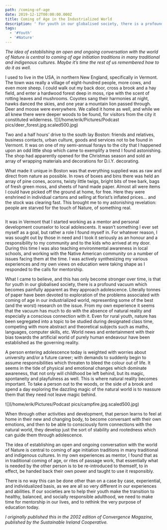 ```yaml
---
path: /coming-of-age
date: 2019-12-12T00:00:00.000Z
title: Coming of Age in the Industrialized World
description: ' For youth in our globalised society, there is a profound vacuum which becomes painfully apparent as they approach adolescence.'
tags:
  - '#Youth'
  - '#Nature'
---
```

*The idea of establishing an open and ongoing conversation with the world of Nature is central to coming of age initiation traditions in many traditional and indigenous cultures. Maybe it’s time the rest of us remembered how to do it as well.*

I used to live in the USA, in northern New England, specifically in Vermont. The town was really a village of eight-hundred people, more cows, and even more sheep. I could walk out my back door, cross a brook and a hay field, and enter a hardwood forest deep in moss, ripe with the scent of rotting leaves and mushrooms. Coyotes sang their harmonies at night, hawks danced the skies, and one year a mountain lion passed through. Deer and moose were everywhere. We called it home as well, and while we all knew there were deeper woods to be found, for visitors from the city it constituted wilderness. !\[](/home/erik/Pictures/Podcast pics/deer_forest.jpg.scaled500.jpg) 

Two and a half hours’ drive to the south lay Boston: friends and relatives, business contacts, urban culture, goods and services not to be found in Vermont. It was on one of my semi-annual forays to the city that I happened upon an odd little shop which came to exemplify a trend I found astonishing. The shop had apparently opened for the Christmas season and sold an array of wrapping materials and decorations for D.I.Y. decorating.

What made it unique in Boston was that everything supplied was as raw and direct from nature as possible. In rows of boxes and bins there was held an array of pine cones, acorns, twisty little twigs, bright bits of tree bark, bags of fresh green moss, and sheets of hand made paper. Almost all were items I could have picked off the ground at home, for free. Here they were enshrined in individual cartons and selling at florist’s inflated prices… and the stock was clearing fast. This brought me to my astonishing revelation: people are starved for the touch of Nature, of something real.

![]()

It was in Vermont that I started working as a mentor and personal development counselor to local adolescents. It wasn’t something I ever set myself as a goal, but rather a role I found myself in. For whatever reason, I was sought out by those in need and I took it seriously as an honour and a responsibility to my community and to the kids who arrived at my door. During this time I was also teaching environmental awareness in local schools, and working with the Native American community on a number of issues facing them at the time. I was actively synthesizing my various experiences and my own views on education were taking shape as I responded to the calls for mentorship.

What I came to believe, and this has only become stronger over time, is that for youth in our globalised society, there is a profound vacuum which becomes painfully apparent as they approach adolescence. Literally tonnes of paper have been devoted to exploration of the problems associated with coming of age in our industrialized world, representing some of the best (and the worst) research on the issue. From my own experience it seems that the vacuum has much to do with the absence of natural reality and especially a conscious connection with it. Even for rural youth, nature has been segregated into a topic to be studied during designated class time, competing with more abstract and theoretical subjects such as maths, languages, computer skills, etc. World news and entertainment with their bias towards the artificial world of purely human endeavour have been established as the governing reality.

A person entering adolescence today is weighted with worries about university and/or a future career; with demands to suddenly begin to assume responsibilities which threaten to bleed the colour out of life. It seems in the tide of physical and emotional changes which dominate awareness, that not only will childhood be left behind, but its magic, spontaneity and playfulness as well. This is where natural reality becomes important. To take a person out to the woods, or the side of a brook and spend a day exploring the dazzling magic of the natural world is to reassure them that they need not leave magic behind.

![](/home/erik/Pictures/Podcast pics/campfire.jpg.scaled500.jpg)

When through other activities and development, that person learns to feel at home in their new and changing body, to become conversant with their own emotions, and then to be able to consciously form connections with the natural world, they develop just the sort of stability and rootedness which can guide them through adolescence.

The idea of establishing an open and ongoing conversation with the world of Nature is central to coming of age initiation traditions in many traditional and indigenous cultures. In my own experiences as mentor, I found that as in traditional coming of age, or rites of passage work, that essentially what is needed by the other person is to be re-introduced to themself, to in effect, be handed back their own power and taught to use it responsibly.

There is no way this can be done other than on a case by case, experiential, and individualized basis, as we are all so very different in our experiences and abilities. If our societies are to help their youth make the transition to healthy, balanced, and socially responsible adulthood, we need to make time for mentorship in our lives, and to rethink the very purpose of education today.

*I originally published this in the 2002 edition of Convergence Magazine, published by the Sustainable Ireland Cooperative.*
